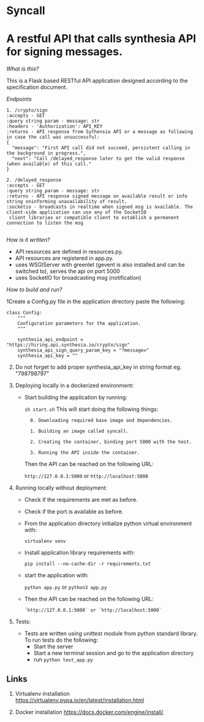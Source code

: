 
# Syncall

# A restful API that calls synthesia API for signing messages.

_What is this?_

This is a Flask based RESTful API application designed according to the specification document.

_Endpoints_

```
1. /crypto/sign
:accepts - GET
:query string param - message: str
:headers - 'Authorization': API_KEY
:returns - API response from Sythensia API or a message as following in case the call was unsuccessful:
{
  "message": "First API call did not succeed, persistent calling in the background in progress.",
  "next": "Call /delayed_response later to get the valid response (when available) of this call."
}

2. /delayed_response
:accepts - GET
:query string param - message: str
:returns - API response signed message on available result or info string oninforming unavailability of result.
:socketio - broadcasts in realtime when signed msg is available. The client-side application can use any of the SocketIO
 client libraries or compatible client to establish a permanent connection to listen the msg


```

_How is it written?_
* API resources are defined in resources.py.
* API resources are registered in app.py.
* uses WSGIServer with greenlet (gevent is also installed and can be switched to), serves the api on port 5000
* uses SocketIO for broadcasting msg (notification)

_How to build and run?_

1Create a Config.py file in the application directory paste the following:
```
class Config:
    """
    Configuration parameters for the application.
    """

    synthesia_api_endpoint = "https://hiring.api.synthesia.io/crypto/sign"
    synthesia_api_sign_query_param_key = "?message="
    synthesia_api_key = ""

```

2. Do not forget to add proper synthesia_api_key in string format eg. "798798797"


3. Deploying locally in a dockerized environment:
    - Start building the application by running:
         
         `sh start.sh`
          This will start doing the following things:
            
            0. Downloading required base image and dependencies.
            
            1. Building an image called syncall.
            
            2. Creating the container, binding port 5000 with the host.
            
            3. Running the API inside the container.
      
      Then the API can be reached on the following URL:
      
         `http://127.0.0.1:5000` or `http://localhost:5000`
   

4. Running locally without deployment:
   - Check if the requirements are met as before.
   - Check if the port is available as before.
   - From the application directory initialize python virtual environment with:
      
      `virtualenv venv`
   - Install application library requirements with:
      
      `pip install --no-cache-dir -r requirements.txt`
   - start the application with:
      
      `python app.py`  or `python3 app.py`
     
   - Then the API can be reached on the following URL:
      
         `http://127.0.0.1:5000` or `http://localhost:5000`
   
5. Tests:
    - Tests are written using unittest module from python standard library. To run tests do the following:
      - Start the server
      - Start a new terminal session and go to the application directory
      - run ```python test_app.py```


## Links
1. Virtualenv installation
https://virtualenv.pypa.io/en/latest/installation.html
   
2. Docker installation
https://docs.docker.com/engine/install/

